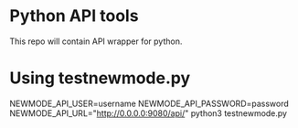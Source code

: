 Python API tools
================

This repo will contain API wrapper for python.

# Using testnewmode.py

NEWMODE_API_USER=username NEWMODE_API_PASSWORD=password NEWMODE_API_URL="http://0.0.0.0:9080/api/" python3 testnewmode.py